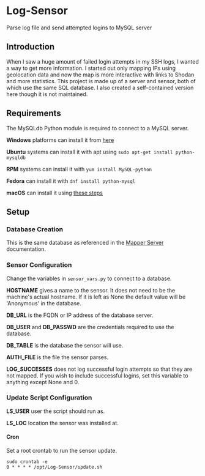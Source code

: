 # Log-Sensor
Parse log file and send attempted logins to MySQL server

## Introduction

When I saw a huge amount of failed login attempts in my SSH logs, I wanted a way to get more information. I started out only mapping IPs using geolocation data and now the map is more interactive with links to Shodan and more statistics. This project is made up of a server and sensor, both of which use the same SQL database. I also created a self-contained version here though it is not maintained.

## Requirements
The MySQLdb Python module is required to connect to a MySQL server.

**Windows** platforms can install it from [here](https://sourceforge.net/projects/mysql-python/files/)

**Ubuntu** systems can install it with apt using `sudo apt-get install python-mysqldb`

**RPM** systems can install it with `yum install MySQL-python`

**Fedora** can install it with `dnf install python-mysql`

**macOS** can install it using [these steps](https://stackoverflow.com/questions/1448429/how-to-install-mysqldb-python-data-access-library-to-mysql-on-mac-os-x#1448476)

## Setup

### Database Creation

This is the same database as referenced in the [Mapper Server](https://github.com/becksteadn/Mapper-Server/blob/master/README.md#database-configuration) documentation.

### Sensor Configuration
Change the variables in `sensor_vars.py` to connect to a database.

**HOSTNAME** gives a name to the sensor. It does not need to be the machine's actual hostname. If it is left as None the default value will be 'Anonymous' in the database.

**DB_URL** is the FQDN or IP address of the database server.

**DB_USER** and **DB_PASSWD** are the credentials required to use the database.

**DB_TABLE** is the database the sensor will use.

**AUTH_FILE** is the file the sensor parses.

**LOG_SUCCESSES** does not log successful login attempts so that they are not mapped. If you wish to include successful logins, set this variable to anything except None and 0.

### Update Script Configuration

**LS_USER** user the script should run as.

**LS_LOC** location the sensor was installed at.


#### Cron

Set a root crontab to run the sensor update.
```
sudo crontab -e
0 * * * * /opt/Log-Sensor/update.sh
```
